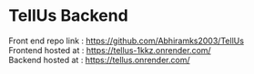 # TellUs Backend
 Front end repo link : https://github.com/Abhiramks2003/TellUs <br>
 Frontend hosted at : https://tellus-1kkz.onrender.com/ <br>
 Backend hosted at : https://tellus.onrender.com/ <br>
